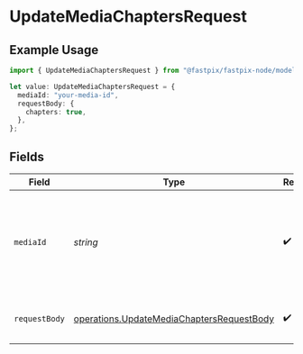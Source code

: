# UpdateMediaChaptersRequest

## Example Usage

```typescript
import { UpdateMediaChaptersRequest } from "@fastpix/fastpix-node/models/operations";

let value: UpdateMediaChaptersRequest = {
  mediaId: "your-media-id",
  requestBody: {
    chapters: true,
  },
};
```

## Fields

| Field                                                                                                  | Type                                                                                                   | Required                                                                                               | Description                                                                                            | Example                                                                                                |
| ------------------------------------------------------------------------------------------------------ | ------------------------------------------------------------------------------------------------------ | ------------------------------------------------------------------------------------------------------ | ------------------------------------------------------------------------------------------------------ | ------------------------------------------------------------------------------------------------------ |
| `mediaId`                                                                                              | *string*                                                                                               | :heavy_check_mark:                                                                                     | The unique identifier assigned to the media when created. The value should be a valid UUID.<br/>       | 4fa85f64-5717-4562-b3fc-2c963f66afa6                                                                   |
| `requestBody`                                                                                          | [operations.UpdateMediaChaptersRequestBody](../../models/operations/updatemediachaptersrequestbody.md) | :heavy_check_mark:                                                                                     | N/A                                                                                                    | {<br/>"chapters": true<br/>}                                                                           |